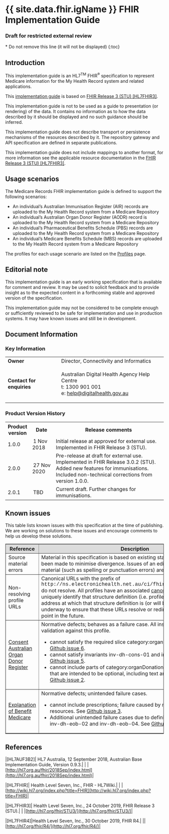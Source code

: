 # {{ site.data.fhir.igName }} FHIR Implementation Guide
<h3>Draft for restricted external review</h3>
<!-- TOC  the css styling for this is \pages\assets\css\project.css under 'markdown-toc'-->
* Do not remove this line (it will not be displayed)
{:toc}
<!-- end TOC -->

## Introduction

This implementation guide is an HL7<sup>TM</sup> FHIR<sup>&reg;</sup> specification to represent Medicare information for the My Health Record system and related applications.

This [implementation guide](http://hl7.org/fhir/STU3/implementationguide.html#scope) is based on [FHIR Release 3 (STU) [HL7FHIR3]](#HL7FHIR3).

This implementation guide is not to be used as a guide to presentation (or rendering) of the data. It contains no information as to how the data described by it should be displayed and no such guidance should be inferred.

This implementation guide does not describe transport or persistence mechanisms of the resources described by it. The repository gateway and API specification are defined in separate publications.

This implementation guide does not include mappings to another format, for more information see the applicable resource documentation in the [FHIR Release 3 (STU) [HL7FHIR3]](#HL7FHIR3).

## Usage scenarios
The Medicare Records FHIR implementation guide is defined to support the following scenarios:
* An individual’s Australian Immunisation Register (AIR) records are uploaded to the My Health Record system from a Medicare Repository
* An individual’s Australian Organ Donor Register (AODR) record is uploaded to the My Health Record system from a Medicare Repository
* An individual’s Pharmaceutical Benefits Schedule (PBS) records are uploaded to the My Health Record system from a Medicare Repository
* An individual’s Medicare Benefits Schedule (MBS) records are uploaded to the My Health Record system from a Medicare Repository

The profiles for each usage scenario are listed on the [Profiles](profiles.html) page.

## Editorial note
This implementation guide is an early working specification that is available for comment and review. It may be used to solicit feedback and to provide insight as to the expected content in a forthcoming stable and approved version of the specification.

This implementation guide may not be considered to be complete enough or sufficiently reviewed to be safe for implementation and use in production systems. It may have known issues and still be in development.

## Document Information

### Key Information

<table class="list" width="100%" cellspacing="6">
    <tbody>
        <tr>
            <td><b>Owner</b></td>
            <td>Director, Connectivity and Informatics</td>
        </tr>
        <tr>
            <td><b>Contact for enquiries</b></td>
            <td>
                <p>Australian Digital Health Agency Help Centre <br />
                t:   1300 901 001<br />
                e:  <a href ="mailto:help@digitalhealth.gov.au">help@digitalhealth.gov.au</a></p>    
            </td>
        </tr>
    </tbody>
</table> 

### Product Version History
<table class="list" width="100%" cellspacing="6">
	<col style="width:15%"/>
	<col style="width:15%"/>
	<col style="width:70%"/>
    <tbody>
        <tr>
            <th>Product version</th>
            <th>Date</th>
            <th>Release comments</th>
        </tr>
        <tr>
            <td>1.0.0</td>
            <td><span style="padding-left: 3px; padding-right: 3px">1 Nov 2018</span></td>
            <td>Initial release at approved for external use. Implemented in FHIR Release 3 (STU).</td>
        </tr>
        <tr>
            <td>2.0.0</td>
            <td><span style="padding-left: 3px; padding-right: 3px">27 Nov 2020</span></td>
            <td>Pre-release at draft for external use. Implemented in FHIR Release 3.0.2 (STU). Added new features for immunisations. Included non-technical corrections from version 1.0.0.</td>
        </tr>
        <tr>
            <td>2.0.1</td>
            <td><span style="padding-left: 3px; padding-right: 3px">TBD</span></td>
            <td>Current draft. Further changes for immunisations.</td>
        </tr>
      </tbody>
</table> 

## Known issues
This table lists known issues with this specification at the time of publishing. We are working on solutions to these issues and encourage comments to help us develop these solutions.

<table border="1" cellpadding="1" valign="middle">
   <tbody>
     <tr bgcolor="#DCDCDC">
       <th>Reference</th>
       <th>Description</th>
     </tr>
     <tr>
       <td>Source material errors</td>
       <td>Material in this specification is based on existing standards and all efforts have been made to minimise divergence. Issues of an editorial nature in the source material (such as spelling or punctuation errors) are intentionally reproduced.</td>
     </tr>
     <tr>
       <td>Non-resolving profile URLs</td>
       <td>Canonical URLs with the prefix of <span style="font-family:courier;">http://ns.electronichealth.net.au/ci/fhir/StructureDefinition/</span> do not resolve. All profiles have an associated <a href="http://hl7.org/fhir/STU3/structuredefinition-definitions.html#StructureDefinition.url">canonical URL</a> that is used to uniquely identify that structure definition (i.e. profile) and is expected to be an address at which that structure definition is (or will be) published. Work is underway to ensure that these URLs resolve or redirect to a meaningful end point in the future.</td>
     </tr>
     <tr>
       <td><a href="StructureDefinition-consent-aodr.html">Consent Australian Organ Donor Register </a></td>
       <td>Normative defects; behaves as a failure case. All instances of Consent will fail validation against this profile.
         <ul>
           <li>cannot satisfy the required slice category:organDonationConsent. See <a href="https://github.com/AuDigitalHealth/ci-medicare-records/issues/6"> Github issue 6</a>.</li>
           <li>cannot satisfy invariants inv-dh-cons-01 and inv-dh-cons-02. See <a href="https://github.com/AuDigitalHealth/ci-medicare-records/issues/5"> Github issue 5</a>.</li>
           <li>cannot include parts of category:organDonationConsent or except.action that are intended to be optional, including text and coding.display. See <a href="https://github.com/AuDigitalHealth/ci-medicare-records/issues/2"> Github issue 2</a>.</li>
         </ul>
       </td>
     </tr>
     <tr>
       <td><a href="StructureDefinition-explanationofbenefit-medicare.html">Explanation of Benefit Medicare</a></td>
       <td>Normative defects; unintended failure cases.
         <ul>
           <li>cannot include prescriptions; failure caused by nested contained resources. See <a href="https://github.com/AuDigitalHealth/ci-medicare-records/issues/3"> Github issue 3</a>. </li>
           <li>Additional unintended failure cases due to definition of inv-dh-eob-01, inv-dh-eob-02 and inv-dh-eob-04. See <a href="https://github.com/AuDigitalHealth/ci-medicare-records/issues/4"> Github issue 4</a>. </li>
         </ul>
       </td>
     </tr>
  </tbody>
</table> 

## References

|[<a name="HL7AUF3B2">HL7AUF3B2</a>]| HL7 Australia, 12 September 2018, Australian Base Implementation Guide, Version 0.9.3.|
| |[http://hl7.org.au/fhir/2018Sep/index.html](http://hl7.org.au/fhir/2018Sep/index.html)|

|[<a name="HL7FHIR">HL7FHIR</a>]| Health Level Seven, Inc., FHIR - HL7Wiki.|
| |[http://wiki.hl7.org/index.php?title=FHIR](http://wiki.hl7.org/index.php?title=FHIR)|

|[<a name="HL7FHIR3">HL7FHIR3</a>]| Health Level Seven, Inc., 24 October 2019, FHIR Release 3 (STU).|
| |[http://hl7.org/fhir/STU3/](http://hl7.org/fhir/STU3/)|

|[<a name="HL7FHIR4">HL7FHIR4</a>]|Health Level Seven, Inc., 30 October 2019, FHIR R4.|
||[http://hl7.org/fhir/R4/](http://hl7.org/fhir/R4/)|








